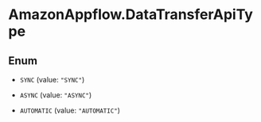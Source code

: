 # AmazonAppflow.DataTransferApiType

## Enum


* `SYNC` (value: `"SYNC"`)

* `ASYNC` (value: `"ASYNC"`)

* `AUTOMATIC` (value: `"AUTOMATIC"`)


